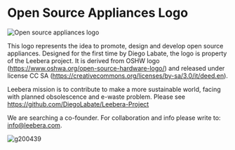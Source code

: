 # Open Source Appliances Logo

![Open source appliances logo](https://user-images.githubusercontent.com/92993315/204028608-e7ab2e29-21d8-44e2-969c-010b3d012c33.png)


This logo represents the idea to promote, design and develop open source appliances. Designed for the first time 
by Diego Labate, the logo is property of the Leebera project. It is derived from OSHW logo 
(https://www.oshwa.org/open-source-hardware-logo/) and released under license CC SA 
(https://creativecommons.org/licenses/by-sa/3.0/it/deed.en).

Leebera mission is to contribute to make a more sustainable world, facing with planned obsolescence and e-waste problem. Please see https://github.com/DiegoLabate/Leebera-Project 

We are searching a co-founder. For collaboration and info please write to: info@leebera.com.

![g200439](https://user-images.githubusercontent.com/92993315/201169568-4b13aa2e-9733-49a6-a137-104a35650db6.png)

